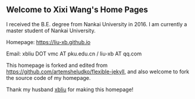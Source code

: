 ## Welcome to Xixi Wang's Home Pages

I received the B.E. degree from Nankai University in 2016. I am currently a master student of Nankai University. 

Homepage: https://liu-xb.github.io

Email: xbliu DOT vmc AT pku.edu.cn / liu-xb AT qq.com


This homepage is forked and edited from https://github.com/artemsheludko/flexible-jekyll, and also welcome to fork the source code of my homepage. 

Thank my husband [xbliu](https://liu-xb.github.io/) for making this homepage!
